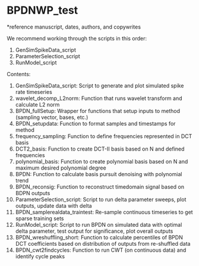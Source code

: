 # BPDNWP_test

*reference manuscript, dates, authors, and copywrites

We recommend working through the scripts in this order:
1)	GenSimSpikeData_script
2)	ParameterSelection_script
3)	RunModel_script

Contents:
1. GenSimSpikeData_script: Script to generate and plot simulated spike rate timeseries 
2. wavelet_decomp_L2norm: Function that runs wavelet transform and calculate L2 norm
3. BPDN_fullSetup: Wrapper for functions that setup inputs to method (sampling vector, bases, etc.)
4. BPDN_setupdata: Function to format samples and timestamps for method
5. frequency_sampling: Function to define frequencies represented in DCT basis
6. DCT2_basis: Function to create DCT-II basis based on N and defined frequencies 
7. polynomial_basis: Function to create polynomial basis based on N and maximum desired polynomial degree
8. BPDN: Function to calculate basis pursuit denoising with polynomial trend 
9. BPDN_reconsig: Function to reconstruct timedomain signal based on BDPN outputs
10. ParameterSelection_script: Script to run delta parameter sweeps, plot outputs, update data with delta
11. BPDN_samplerealdata_traintest: Re-sample continuous timeseries to get sparse training sets
12. RunModel_script: Script to run BPDN on simulated data with optimal delta parameter, test output for significance, plot overall outputs
13. BPDN_wreshuffling_short: Function to calculate percentiles of BPDN DCT coefficients based on distribution of outputs from re-shuffled data 
14. BPDN_cwt2findcycles: Function to run CWT (on continuous data) and identify cycle peaks
